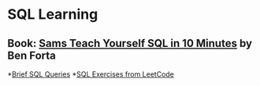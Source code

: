 # SQL Learning
## Book: [Sams Teach Yourself SQL in 10 Minutes](http://ptgmedia.pearsoncmg.com/images/9780672336072/samplepages/0672336073.pdf) by Ben Forta

*[Brief SQL Queries](SQL_Overview.sql)
*[SQL Exercises from LeetCode](SQL_Leetcode.sql)
